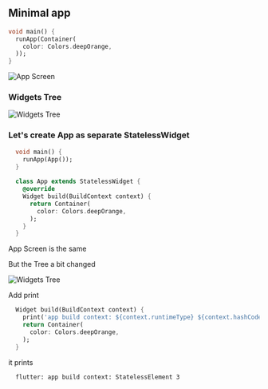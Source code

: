 ## Minimal app

  ```dart
  void main() {
    runApp(Container(
      color: Colors.deepOrange,
    ));
  }
  ```

![App Screen](img/1.1.png)

### Widgets Tree

![Widgets Tree](img/1.2.png)

### Let's create App as separate StatelessWidget

  ```dart
    void main() {
      runApp(App());
    }
    
    class App extends StatelessWidget {
      @override
      Widget build(BuildContext context) {
        return Container(
          color: Colors.deepOrange,
        );
      }
    }
  ```

App Screen is the same

But the Tree a bit changed

![Widgets Tree](img/1.3.png)

Add print

```dart
  Widget build(BuildContext context) {
    print('app build context: ${context.runtimeType} ${context.hashCode}');
    return Container(
      color: Colors.deepOrange,
    );
  }
```

it prints
```bash
  flutter: app build context: StatelessElement 3
```